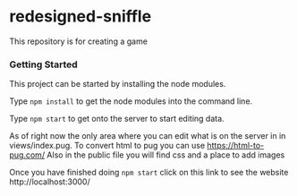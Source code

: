 # redesigned-sniffle
This repository is for creating a game

### Getting Started
This project can be started by installing the node modules.

Type `npm install` to get the node modules into the command line.

Type `npm start` to get onto the server to start editing data.

As of right now the only area where you can edit what is on the server in in views/index.pug. To convert html to pug you can use https://html-to-pug.com/ Also in the public file you will find css and a place to add images

Once you have finished doing `npm start` click on this link to see the website http://localhost:3000/

